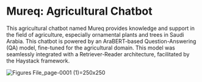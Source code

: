 # Mureq: Agricultural Chatbot

This agricultural chatbot named Mureq provides knowledge and support in the field of agriculture, especially ornamental plants and
 trees in Saudi Arabia. This chatbot is powered by an AraBERT-based Question-Answering
 (QA) model, fine-tuned for the agricultural domain. This model was seamlessly integrated with
 a Retriever-Reader architecture, facilitated by the Haystack framework.

![Figures File_page-0001 (1)](https://github.com/user-attachments/assets/1838722c-0629-4354-be57-0f7b9de7c22d)=250x250



